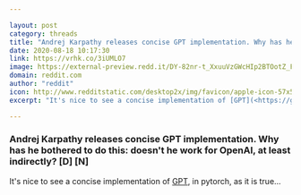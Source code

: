 ```yaml
---

layout: post
category: threads
title: "Andrej Karpathy releases concise GPT implementation. Why has he bothered to do this: doesn't he work for OpenAI, at least indirectly? [D] [N]"
date: 2020-08-18 10:17:30
link: https://vrhk.co/3iUMLO7
image: https://external-preview.redd.it/DY-82nr-t_XxuuVzGWcHIp2BTOotZ_Fo-IYjlLSTskk.jpg?width=400&height=209.42408377&auto=webp&crop=400:209.42408377,smart&s=4bf08bb4af8f9ebae316e755d48b967aff8c0241
domain: reddit.com
author: "reddit"
icon: http://www.redditstatic.com/desktop2x/img/favicon/apple-icon-57x57.png
excerpt: "It's nice to see a concise implementation of [GPT](<https://github.com/karpathy/minGPT/blob/master/mingpt/model.py>), in pytorch, as it is true..."

---
```


### Andrej Karpathy releases concise GPT implementation. Why has he bothered to do this: doesn't he work for OpenAI, at least indirectly? [D] [N]

It's nice to see a concise implementation of [GPT](<https://github.com/karpathy/minGPT/blob/master/mingpt/model.py>), in pytorch, as it is true...